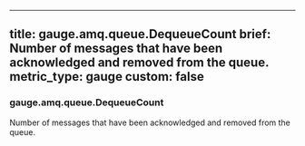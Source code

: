 
---
title: gauge.amq.queue.DequeueCount
brief: Number of messages that have been acknowledged and removed from the queue.
metric_type: gauge
custom: false
---
### gauge.amq.queue.DequeueCount

Number of messages that have been acknowledged and removed from the queue.
